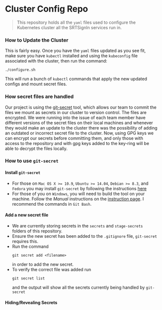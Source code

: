 # Cluster Config Repo

>This repository holds all the `yaml` files used to configure the Kubernetes cluster all the SRTSignIn services run in.

### How to Update the Cluster

This is fairly easy. Once you have the `yaml` files updated as you see fit, make sure you have `kubectl` installed and using the `kubeconfig` file associated with the cluster, then run the command:
```shell
./configure.sh
```
This will run a bunch of `kubectl` commands that apply the new updated configs and mount secret files.

### How secret files are handled

Our project is using the [git-secret](http://git-secret.io/) tool, which allows our team to commit the files we mount as secrets in our cluster to version control. The files are encrypted. We were running into the issue of each team member have different versions of the secret files on their local machines and whenever they would make an update to the cluster there was the possibility of adding an outdated or incorrect secret file to the cluster. Now, using GPG keys we can encrypt our secrets before committing them, and only those with access to the repository and with gpg keys added to the key-ring will be able to decrypt the files locally.

### How to use `git-secret`

#### Install `git-secret`

- For those on `Mac OS X >= 10.9`, `Ubuntu >= 14.04`, `Debian >= 8.3`, and `Fedora` you may install `git-secret` by following the instructions [here](http://git-secret.io/installation)
- For those of you on `Windows`, you will need to build the tool on your machine. Follow the *Manual* instructions on the [instruction page](http://git-secret.io/installation). I recommend the commands in `Git Bash`.

#### Add a new secret file

- We are currently storing secrets in the `secrets` and `stage-secrets` folders of this repository.
- Ensure the new secret has been added to the `.gitignore` file, `git-secret` requires this.
- Run the command 
    ```shell
    git secret add <filename>
    ```
    in order to add the new secret.
- To verify the correct file was added run 
    ```shell
    git secret list
    ```
    and the output will show all the secrets currently being handled by `git-secret`

#### Hiding/Revealing Secrets